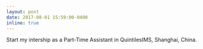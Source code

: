```yaml
---
layout: post
date: 2017-08-01 15:59:00-0400
inline: true
---
```


Start my intership as a Part-Time Assistant in QuintilesIMS, Shanghai, China.
